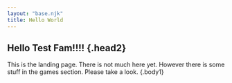```yaml
---
layout: "base.njk"
title: Hello World
---
```


## Hello Test Fam!!!! {.head2}

This is the landing page. There is not much here yet. However there is some stuff in the games section. Please take a look. {.body1}


